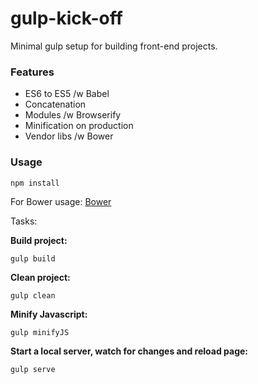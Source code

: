 # gulp-kick-off
Minimal gulp setup for building front-end projects.

### Features
- ES6 to ES5 /w Babel
- Concatenation
- Modules /w Browserify
- Minification on production
- Vendor libs /w Bower

### Usage

`npm install`

For Bower usage:
[Bower](http://github.com/bower/bower)


Tasks:

**Build project:**

```
gulp build
```

**Clean project:**

```
gulp clean
```

**Minify Javascript:**

```
gulp minifyJS
```

**Start a local server, watch for changes and reload page:**

```
gulp serve
```
